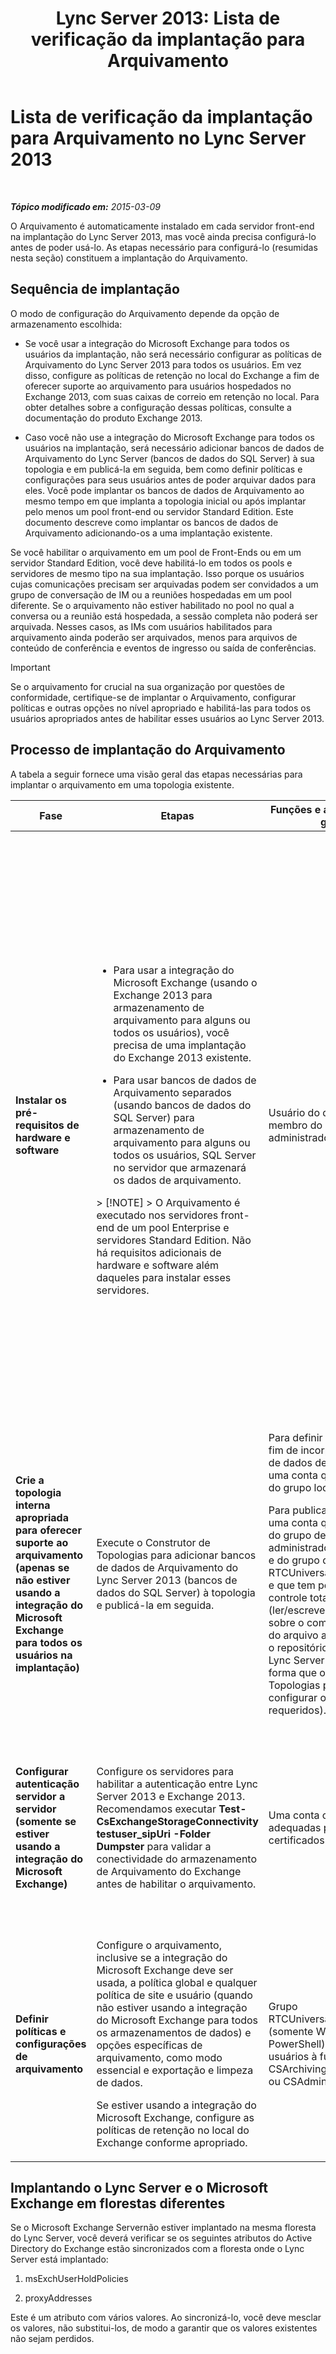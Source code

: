 ﻿---
title: 'Lync Server 2013: Lista de verificação da implantação para Arquivamento'
TOCTitle: Lista de verificação da implantação para Arquivamento
ms:assetid: 7479734d-be01-40d9-ad82-320a09d19d04
ms:mtpsurl: https://technet.microsoft.com/pt-br/library/JJ205009(v=OCS.15)
ms:contentKeyID: 49307122
ms.date: 05/19/2016
mtps_version: v=OCS.15
ms.translationtype: HT
---

# Lista de verificação da implantação para Arquivamento no Lync Server 2013

 

_**Tópico modificado em:** 2015-03-09_

O Arquivamento é automaticamente instalado em cada servidor front-end na implantação do Lync Server 2013, mas você ainda precisa configurá-lo antes de poder usá-lo. As etapas necessário para configurá-lo (resumidas nesta seção) constituem a implantação do Arquivamento.

## Sequência de implantação

O modo de configuração do Arquivamento depende da opção de armazenamento escolhida:

  - Se você usar a integração do Microsoft Exchange para todos os usuários da implantação, não será necessário configurar as políticas de Arquivamento do Lync Server 2013 para todos os usuários. Em vez disso, configure as políticas de retenção no local do Exchange a fim de oferecer suporte ao arquivamento para usuários hospedados no Exchange 2013, com suas caixas de correio em retenção no local. Para obter detalhes sobre a configuração dessas políticas, consulte a documentação do produto Exchange 2013.

  - Caso você não use a integração do Microsoft Exchange para todos os usuários na implantação, será necessário adicionar bancos de dados de Arquivamento do Lync Server (bancos de dados do SQL Server) à sua topologia e em publicá-la em seguida, bem como definir políticas e configurações para seus usuários antes de poder arquivar dados para eles. Você pode implantar os bancos de dados de Arquivamento ao mesmo tempo em que implanta a topologia inicial ou após implantar pelo menos um pool front-end ou servidor Standard Edition. Este documento descreve como implantar os bancos de dados de Arquivamento adicionando-os a uma implantação existente.

Se você habilitar o arquivamento em um pool de Front-Ends ou em um servidor Standard Edition, você deve habilitá-lo em todos os pools e servidores de mesmo tipo na sua implantação. Isso porque os usuários cujas comunicações precisam ser arquivadas podem ser convidados a um grupo de conversação de IM ou a reuniões hospedadas em um pool diferente. Se o arquivamento não estiver habilitado no pool no qual a conversa ou a reunião está hospedada, a sessão completa não poderá ser arquivada. Nesses casos, as IMs com usuários habilitados para arquivamento ainda poderão ser arquivados, menos para arquivos de conteúdo de conferência e eventos de ingresso ou saída de conferências.

> [!IMPORTANT]  
> Se o arquivamento for crucial na sua organização por questões de conformidade, certifique-se de implantar o Arquivamento, configurar políticas e outras opções no nível apropriado e habilitá-las para todos os usuários apropriados antes de habilitar esses usuários ao Lync Server 2013.

## Processo de implantação do Arquivamento

A tabela a seguir fornece uma visão geral das etapas necessárias para implantar o arquivamento em uma topologia existente.


<table>
<colgroup>
<col style="width: 25%" />
<col style="width: 25%" />
<col style="width: 25%" />
<col style="width: 25%" />
</colgroup>
<thead>
<tr class="header">
<th>Fase</th>
<th>Etapas</th>
<th>Funções e associações de grupo</th>
<th>Documentação</th>
</tr>
</thead>
<tbody>
<tr class="odd">
<td><p><strong>Instalar os pré-requisitos de hardware e software</strong></p></td>
<td><ul><li><p>Para usar a integração do Microsoft Exchange (usando o Exchange 2013 para armazenamento de arquivamento para alguns ou todos os usuários), você precisa de uma implantação do Exchange 2013 existente.</p></li><li><p>Para usar bancos de dados de Arquivamento separados (usando bancos de dados do SQL Server) para armazenamento de arquivamento para alguns ou todos os usuários, SQL Server no servidor que armazenará os dados de arquivamento.</p></li></ul>
<div class="alert">
> [!NOTE]  
> O Arquivamento é executado nos servidores front-end de um pool Enterprise e servidores Standard Edition. Não há requisitos adicionais de hardware e software além daqueles para instalar esses servidores.
</div></td>
<td><p>Usuário do domínio que é membro do grupo local de administradores.</p></td>
<td><p><a href="lync-server-2013-supported-hardware.md">Hardware suportado para Lync Server 2013</a> na documentação de capacidade de suporte.</p>
<p><a href="lync-server-2013-server-software-and-infrastructure-support.md">Suporte a software e à infraestrutura de servidor no Lync Server 2013</a> na documentação de capacidade de suporte.</p>
<p><a href="lync-server-2013-technical-requirements-for-archiving.md">Requisitos técnicos de Arquivamento no Lync Server 2013</a> na documentação Planejamento.</p>
<p><a href="lync-server-2013-setting-up-systems-and-infrastructure-for-archiving.md">Configurando sistemas e a infraestrutura para arquivamento no Lync Server 2013</a> na documentação Implantação.</p>
<p><a href="lync-server-2013-exchange-and-sharepoint-integration-support.md">Suporte a Servidor Exchange e à integração com SharePoint no Lync Server 2013</a> na documentação de capacidade de suporte.</p></td>
</tr>
<tr class="even">
<td><p><strong>Crie a topologia interna apropriada para oferecer suporte ao arquivamento (apenas se não estiver usando a integração do Microsoft Exchange para todos os usuários na implantação)</strong></p></td>
<td><p>Execute o Construtor de Topologias para adicionar bancos de dados de Arquivamento do Lync Server 2013 (bancos de dados do SQL Server) à topologia e publicá-la em seguida.</p></td>
<td><p>Para definir a topologia a fim de incorporar bancos de dados de Arquivamento, uma conta que é membro do grupo local de usuários.</p>
<p>Para publicar a topologia, uma conta que é membro do grupo de administradores do domínio e do grupo do RTCUniversalServerAdmins, e que tem permissões de controle total (ler/escrever/modificar) sobre o compartilhamento do arquivo a ser usado para o repositório de arquivos do Lync Server 2013 (de forma que o Construtor de Topologias possa configurar os DACLs requeridos).</p></td>
<td><p><a href="lync-server-2013-adding-archiving-databases-to-an-existing-lync-server-2013-deployment.md">Adicionando o Arquivamento de Bancos de Dados à Implantação Existente do Lync Server 2013</a> na documentação Implantação.</p></td>
</tr>
<tr class="odd">
<td><p><strong>Configurar autenticação servidor a servidor (somente se estiver usando a integração do Microsoft Exchange)</strong></p></td>
<td><p>Configure os servidores para habilitar a autenticação entre Lync Server 2013 e Exchange 2013. Recomendamos executar <strong>Test-CsExchangeStorageConnectivity testuser_sipUri -Folder Dumpster</strong> para validar a conectividade do armazenamento de Arquivamento do Exchange antes de habilitar o arquivamento.</p></td>
<td><p>Uma conta com permissões adequadas para gerenciar certificados nos servidores.</p></td>
<td><p><a href="lync-server-2013-managing-server-to-server-authentication-oauth-and-partner-applications.md">Gerenciando autenticação de servidor para servidor (Oauth) e inscrições de parceiros no Lync Server 2013</a> na documentação de Implantação ou na documentação de Operações.</p></td>
</tr>
<tr class="even">
<td><p><strong>Definir políticas e configurações de arquivamento</strong></p></td>
<td><p>Configure o arquivamento, inclusive se a integração do Microsoft Exchange deve ser usada, a política global e qualquer política de site e usuário (quando não estiver usando a integração do Microsoft Exchange para todos os armazenamentos de dados) e opções específicas de arquivamento, como modo essencial e exportação e limpeza de dados.</p>
<p>Se estiver usando a integração do Microsoft Exchange, configure as políticas de retenção no local do Exchange conforme apropriado.</p></td>
<td><p>Grupo RTCUniversalServerAdmins (somente Windows PowerShell) ou atribua usuários à função CSArchivingAdministrator ou CSAdministrator.</p></td>
<td><p><a href="lync-server-2013-configuring-support-for-archiving.md">Configurando o suporte para arquivamento no Lync Server 2013</a> na documentação Implantação.</p>
<p>Documentação do produto Exchange (se estiver usando a integração do Microsoft Exchange).</p></td>
</tr>
</tbody>
</table>


## Implantando o Lync Server e o Microsoft Exchange em florestas diferentes

Se o Microsoft Exchange Servernão estiver implantado na mesma floresta do Lync Server, você deverá verificar se os seguintes atributos do Active Directory do Exchange estão sincronizados com a floresta onde o Lync Server está implantado:

1.  msExchUserHoldPolicies

2.  proxyAddresses

Este é um atributo com vários valores. Ao sincronizá-lo, você deve mesclar os valores, não substitui-los, de modo a garantir que os valores existentes não sejam perdidos.


